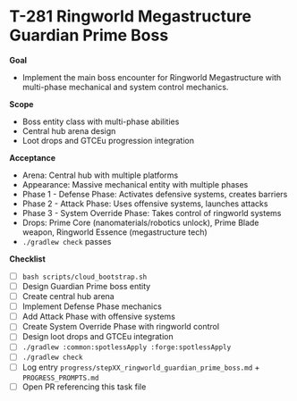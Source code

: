 # T-281 Ringworld Megastructure Guardian Prime Boss

**Goal**

- Implement the main boss encounter for Ringworld Megastructure with multi-phase mechanical and system control mechanics.

**Scope**

- Boss entity class with multi-phase abilities
- Central hub arena design
- Loot drops and GTCEu progression integration

**Acceptance**

- Arena: Central hub with multiple platforms
- Appearance: Massive mechanical entity with multiple phases
- Phase 1 - Defense Phase: Activates defensive systems, creates barriers
- Phase 2 - Attack Phase: Uses offensive systems, launches attacks
- Phase 3 - System Override Phase: Takes control of ringworld systems
- Drops: Prime Core (nanomaterials/robotics unlock), Prime Blade weapon, Ringworld Essence (megastructure tech)
- `./gradlew check` passes

**Checklist**

- [ ] `bash scripts/cloud_bootstrap.sh`
- [ ] Design Guardian Prime boss entity
- [ ] Create central hub arena
- [ ] Implement Defense Phase mechanics
- [ ] Add Attack Phase with offensive systems
- [ ] Create System Override Phase with ringworld control
- [ ] Design loot drops and GTCEu integration
- [ ] `./gradlew :common:spotlessApply :forge:spotlessApply`
- [ ] `./gradlew check`
- [ ] Log entry `progress/stepXX_ringworld_guardian_prime_boss.md` + `PROGRESS_PROMPTS.md`
- [ ] Open PR referencing this task file
